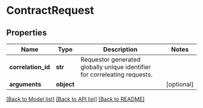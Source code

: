 # ContractRequest

## Properties
Name | Type | Description | Notes
------------ | ------------- | ------------- | -------------
**correlation_id** | **str** | Requestor generated globally unique identifier for correleating requests. | 
**arguments** | **object** |  | [optional] 

[[Back to Model list]](../README.md#documentation-for-models) [[Back to API list]](../README.md#documentation-for-api-endpoints) [[Back to README]](../README.md)


